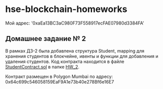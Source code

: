 # hse-blockchain-homeworks
Мой адрес: '0xaEa13BC3aC980F73F558917ecFAE07980d3384FA'
## Домашнее задание № 2
В рамках ДЗ-2 была добавлена структура Student, mapping для хранения студентов в блокчейне, ивенты и функции для добавления и удаления студентов.
Код контракта находится в файле [StudentContract.sol](HW_2/StudentContract.sol) в папке [HW_2](HW_2).

Контракт размещен в Polygon Mumbai по адресу: 0x64c699c546058159EaF9A1e73b40e278Bf6e16E7
